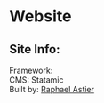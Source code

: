 # Website

## Site Info:
Framework: <br>
CMS: Statamic <br>
Built by: [Raphael Astier](https://github.com/abclive)
